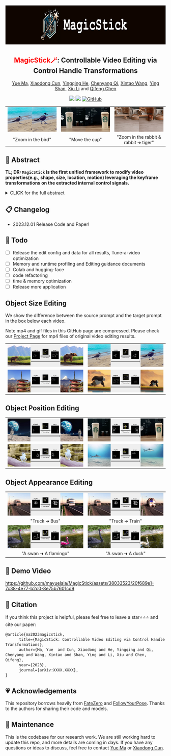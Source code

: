 <div align="center">
<img src="docs/img/logo3.png" alt="Your Image" width="807" height="126">
<h2><font color="red"> MagicStick🪄</font>: Controllable Video Editing via Control Handle Transformations</h2>


[Yue Ma](https://mayuelala.github.io/), [Xiaodong Cun](http://vinthony.github.io/), [Yingqing He](https://github.com/YingqingHe), [Chenyang Qi](https://chenyangqiqi.github.io/), [Xintao Wang](https://xinntao.github.io/), [Ying Shan](https://scholar.google.com/citations?user=4oXBp9UAAAAJ&hl=zh-CN), [Xiu Li](https://scholar.google.com/citations?user=Xrh1OIUAAAAJ&hl=zh-CN) and [Qifeng Chen](https://cqf.io)

<a href='https://arxiv.org/abs/2303.09535'><img src='https://img.shields.io/badge/ArXiv-2303.09535-red'></a> 
<a href='https://magic-stick-edit.github.io/'><img src='https://img.shields.io/badge/Project-Page-Green'></a>  [![GitHub](https://img.shields.io/github/stars/mayuelala/MagicStick?style=social)](https://github.com/mayuelala/MagicStick)
</div>

<table class="center">
  <td><img src="docs/gif_results/teaser/ocean_bird.gif"></td>
  <td><img src="docs/gif_results/teaser/cup.gif"></td>
  <td><img src="docs/gif_results/teaser/rabbti.gif"></td>
  <tr>
  <td width=25% style="text-align:center;">"Zoom in the bird"</td>
  <td width=25% style="text-align:center;">"Move the cup"</td>
  <td width=25% style="text-align:center;">"Zoom in the rabbit & rabbit ➜ tiger"</td>
</tr>
</table >


## 🎏 Abstract
<b>TL; DR: `MagicStick` is the first unified framework to modify video properties(e.g., shape, size, location, motion) leveraging the keyframe transformations on the extracted internal control signals.</b>

<details><summary>CLICK for the full abstract</summary>
            Text-based video editing has recently attracted considerable interest in changing the style or replacing the objects with
            a similar structure. Beyond this, we demonstrate that properties such as shape, size, location, motion, etc., can also be
            edited in videos. Our key insight is that the keyframe’s transformations of the specific internal feature (e.g., edge maps
            of objects or human pose), can easily propagate to other frames to provide generation guidance. We thus propose  <font color="red">MagicStick</font>,
             a controllable video editing method that edits the video properties by utilizing the transformation on the extracted internal
             control signals. In detail, to keep the appearance, we inflate both the pretrained image diffusion model and ControlNet to
             the temporal dimension and train low-rank adaptions (LORA) layers to fit the specific scenes. Then, in editing, we perform
              an inversion and editing framework. Differently, finetuned ControlNet is introduced in both inversion and generation for
              attention guidance with the proposed attention remix between the spatial attention maps of inversion and editing.
              Yet succinct, our method is the first method to show the ability of video property editing from the pre-trained text-to-image model.
              We present experiments on numerous examples within our unified framework. We also compare with shape-aware text-based editing
              and handcrafted motion video generation, demonstrating our superior temporal consistency and editing capability than previous works.
</details>

## 📋 Changelog

- 2023.12.01 Release Code and Paper!

## 🚧 Todo

<!-- <details><summary>Click for Previous todos </summary>

- [x] Release the edit config and data for all results, Tune-a-video optimization
- [x] Memory and runtime profiling and Editing guidance documents
- [x] Colab and hugging-face
- [x] code refactoring
</details> -->
- [ ] Release the edit config and data for all results, Tune-a-video optimization
- [ ] Memory and runtime profiling and Editing guidance documents
- [ ] Colab and hugging-face
- [ ] code refactoring
- [ ] time & memory optimization
- [ ] Release more application

<!-- ## 🛡 Setup Environment
Our method is tested using cuda11, fp16 of accelerator and xformers on a single A100 or 3090.

```bash
conda create -n fatezero38 python=3.8
conda activate fatezero38

pip install -r requirements.txt
```

`xformers` is recommended for A100 GPU to save memory and running time. 

<details><summary>Click for xformers installation </summary>

We find its installation not stable. You may try the following wheel:
```bash
wget https://github.com/ShivamShrirao/xformers-wheels/releases/download/4c06c79/xformers-0.0.15.dev0+4c06c79.d20221201-cp38-cp38-linux_x86_64.whl
pip install xformers-0.0.15.dev0+4c06c79.d20221201-cp38-cp38-linux_x86_64.whl
```

</details>

Validate the installation by 
```
python test_install.py
```
You may download all data and checkpoints using the following bash command
```
bash download_all.sh
```
The above command take minutes and 100GB. Or you may download the required data and ckpts latter according to your interests.

Our environment is similar to Tune-A-video ([official](https://github.com/showlab/Tune-A-Video), [unofficial](https://github.com/bryandlee/Tune-A-Video))  and [prompt-to-prompt](https://github.com/google/prompt-to-prompt/). You may check them for more details.


## ⚔️ FateZero Editing

#### Style and Attribute Editing in Teaser

Download the [stable diffusion v1-4](https://huggingface.co/CompVis/stable-diffusion-v1-4) (or other interesting image diffusion model) and put it to `./ckpt/stable-diffusion-v1-4`. 

<details><summary>Click for the bash command: </summary>
 
```
mkdir ./ckpt
cd ./ckpt
# download from huggingface face, takes 20G space
git lfs install
git clone https://huggingface.co/CompVis/stable-diffusion-v1-4
```
</details>

Then, you could reproduce style and shape editing results in our teaser by running:

```bash
accelerate launch test_fatezero.py --config config/teaser/jeep_watercolor.yaml
# or CUDA_VISIBLE_DEVICES=0 python test_fatezero.py --config config/teaser/jeep_watercolor.yaml
```

<details><summary>The result is saved at `./result` . (Click for directory structure) </summary>

```
result
├── teaser
│   ├── jeep_posche
│   ├── jeep_watercolor
│           ├── cross-attention  # visualization of cross-attention during inversion
│           ├── sample           # result
│           ├── train_samples    # the input video

```

</details>

Editing 8 frames on an Nvidia 3090, use `100G CPU memory, 12G GPU memory` for editing. We also provide some [`low-cost setting`](config/low_resource_teaser) of style editing by different hyper-parameters on a 16GB GPU. 
You may try these low-cost settings on colab.
[![Open In Colab](https://colab.research.google.com/assets/colab-badge.svg)](https://colab.research.google.com/github/ChenyangQiQi/FateZero/blob/main/colab_fatezero.ipynb)

More speed and hardware benchmarks are [here](docs/EditingGuidance.md#ddim-hyperparameters).

#### Shape and large motion editing with Tune-A-Video

Besides style and attribution editing above, we also provide a `Tune-A-Video` checkpoint. You may download from [onedrive](https://hkustconnect-my.sharepoint.com/:f:/g/personal/cqiaa_connect_ust_hk/EviSTWoAOs1EmHtqZruq50kBZu1E8gxDknCPigSvsS96uQ?e=492khj) or from [hugging face model repository](https://huggingface.co/chenyangqi/jeep_tuned_200). Then move it to `./ckpt/jeep_tuned_200/`.


<details><summary>Click for the bash command: </summary>

```
mkdir ./ckpt
cd ./ckpt
# download from huggingface face, takes 10G space
git lfs install
git clone https://huggingface.co/chenyangqi/jeep_tuned_200
```

</details>

<details><summary>The directory structure should be like this: (Click for directory structure) </summary>

```
ckpt
├── stable-diffusion-v1-4
├── jeep_tuned_200
...
data
├── car-turn
│   ├── 00000000.png
│   ├── 00000001.png
│   ├── ...
video_diffusion
```
</details>

You could reproduce the shape editing result in our teaser by running:

```bash
accelerate launch test_fatezero.py --config config/teaser/jeep_posche.yaml
```


### Reproduce other results in the paper
<!-- Download the data of [style editing](https://hkustconnect-my.sharepoint.com/:u:/g/personal/cqiaa_connect_ust_hk/EaTqRAuW0eJLj0z_JJrURkcBZCC3Zvgsdo6zsXHhpyHhHQ?e=FzuiNG) and [attribute editing](https://hkustconnect-my.sharepoint.com/:u:/g/personal/cqiaa_connect_ust_hk/Ee7J2IzZuaVGkefh-ZRp1GwB7RCUYU7MVJCKqeNWmOIpfg?e=dcOwb7)

Download the data
from [onedrive](https://hkustconnect-my.sharepoint.com/:f:/g/personal/cqiaa_connect_ust_hk/EkIeHj3CQiBNhm6iEEhJQZwBEBJNCGt3FsANmyqeAYbuXQ?e=SCPJlu) or from Github [Release](https://github.com/ChenyangQiQi/FateZero/releases/tag/v0.0.1).
<details><summary>Click for wget bash command: </summary>
 
```
wget https://github.com/ChenyangQiQi/FateZero/releases/download/v0.0.1/attribute.zip
wget https://github.com/ChenyangQiQi/FateZero/releases/download/v0.0.1/style.zip
wget https://github.com/ChenyangQiQi/FateZero/releases/download/v0.0.1/shape.zip
```
</details>

Unzip and Place it in ['./data'](data). Then use the commands in ['config/style'](config/style) and ['config/attribute'](config/attribute) to get the results.

To reproduce other shape editing results, download Tune-A-Video checkpoints from [huggingface](https://huggingface.co/chenyangqi/) :

<details><summary>Click for the bash command: </summary>

```
mkdir ./ckpt
cd ./ckpt
# download from huggingface face, takes 10G space
git lfs install
git clone https://huggingface.co/chenyangqi/man_skate_250
git clone https://huggingface.co/chenyangqi/swan_150
```
</details>

Then use the commands in ['config/shape'](config/shape).

For above Tune-A-Video checkpoints, we fintune stable diffusion with a synthetic negative-prompt [dataset](https://github.com/ChenyangQiQi/FateZero/releases/download/v0.0.1/negative_reg.zip) for regularization and low-rank conovlution for temporal-consistent generation using [tuning config](./config/tune/)

<details><summary>Click for the bash command example: </summary>

```
cd ./data
wget https://github.com/ChenyangQiQi/FateZero/releases/download/v0.0.1/negative_reg.zip
unzip negative_reg
cd ..
accelerate launch train_tune_a_video.py --config config/tune/jeep.yaml
```
To evaluate our results quantitatively, we provide `CLIP/frame_acc_tem_con.py` to calculate frame accuracy and temporal consistency using pretrained CLIP.
</details>

## Editing guidance for YOUR video
We provided a editing guidance for in-the-wild video [here](./docs/EditingGuidance.md). The work is still in progress. Welcome to give your feedback in issues. -->

## Object Size Editing
We show the difference between the source prompt and the target prompt in the box below each video.

Note mp4 and gif files in this GitHub page are compressed. 
Please check our [Project Page](https://magic-stick-edit.github.io/) for mp4 files of original video editing results.
<table class="center">

<tr>
  <td><img src="docs/gif_results/object_size_editing/bear.gif"></td>
  <td><img src="docs/gif_results/object_size_editing/bird_enlarge.gif"></td>
  <!-- <td><img src="https://tuneavideo.github.io/assets/results/tuneavideo/man-skiing/wonder-woman.gif"></td>              
  <td><img src="https://tuneavideo.github.io/assets/results/tuneavideo/man-skiing/pink-sunset.gif"></td> -->
</tr>
<tr>
  <!-- <td width=50% style="text-align:center;">"Bear"</td>
  <td width=50% style="text-align:center;">"Bird"</td> -->
  <!-- <td width=25% style="text-align:center;">"+ Monet style"</td> -->
</tr>

<tr>
  <td><img src="docs/gif_results/object_size_editing/mountain111.gif"></td>
  <td><img src="docs/gif_results/object_size_editing/panda.gif"></td>

</tr>
<tr>

</tr>
<tr>
  <!-- <td width=50% style="text-align:center;">"+ Pokémon cartoon style"</td>
  <td width=50% style="text-align:center;">"+ Makoto Shinkai style"</td> -->
</tr>
</table>

## Object Position Editing
<table class="center">

<tr>

  <td><img src="docs/gif_results/object_position_editing/astronaut_moving.gif"></td>
  <td><img src="docs/gif_results/object_position_editing/cup_moving.gif"></td>
</tr>
<tr>
  <!-- <td width=50% style="text-align:center;">"rabbit, strawberry ➜ white rabbit, flower"</td>
  <td width=50% style="text-align:center;">"rabbit, strawberry ➜ squirrel, carrot"</td> -->
</tr>


<tr>

  <td><img src="docs/gif_results/object_position_editing/parrot.gif"></td>
  <td><img src="docs/gif_results/object_position_editing/shark.gif"></td>

</tr>
<tr>
  <!-- <td width=50% style="text-align:center;">"bear ➜ a red tiger"</td>
  <td width=50% style="text-align:center;">"bear ➜ a yellow leopard"</td> -->
</tr>

</table>

## Object Appearance Editing
<table class="center">

<tr>
  <td><img src="docs/gif_results/object_appearance_editing/truck_bus.gif"></td>
  <td><img src="docs/gif_results/object_appearance_editing/truck_train.gif"></td>
  <!-- <td><img src="https://tuneavideo.github.io/assets/results/tuneavideo/man-skiing/wonder-woman.gif"></td>              
  <td><img src="https://tuneavideo.github.io/assets/results/tuneavideo/man-skiing/pink-sunset.gif"></td> -->
</tr>
<tr>
  <td width=50% style="text-align:center;">"Truck ➜ Bus"</td>
  <td width=50% style="text-align:center;">"Truck ➜ Train"</td>
</tr>

<tr>
  <td><img src="docs/gif_results/object_appearance_editing/swan_fl.gif"></td>
  <td><img src="docs/gif_results/object_appearance_editing/swan_duck.gif"></td>

</tr>
<tr>

</tr>
<tr>
  <td width=50% style="text-align:center;">"A swan ➜ A flamingo"</td>
  <td width=50% style="text-align:center;">"A swan ➜ A duck"</td>
</tr>
</table>

<!-- ## 🕹 Online Demo -->
<!-- Thanks to AK and the team from Hugging Face for providing computing resources to support our Hugging-face Demo, which supports up to 30 steps DDIM steps.
[![Hugging Face Spaces](https://img.shields.io/badge/%F0%9F%A4%97%20Hugging%20Face-Spaces-blue)](https://huggingface.co/spaces/chenyangqi/FateZero).

You may use the UI for testing FateZero built with gradio locally.
```
git clone https://huggingface.co/spaces/chenyangqi/FateZero
python app_fatezero.py
# we will merge the FateZero on hugging face with that in github repo latter
```

We also provide a Colab demo, which supports 10 DDIM steps.
[![Open In Colab](https://colab.research.google.com/assets/colab-badge.svg)](https://colab.research.google.com/github/ChenyangQiQi/FateZero/blob/main/colab_fatezero.ipynb)
You may launch the colab as a jupyter notebook on your local machine.
We will refine and optimize the above demos in the following days. -->

## 📀 Demo Video


https://github.com/mayuelala/MagicStick/assets/38033523/20f689e1-7c38-4e77-b2c0-8e75b7601cd9




## 📍 Citation 
If you think this project is helpful, please feel free to leave a star⭐️⭐️⭐️ and cite our paper:
```
@article{ma2023magicstick,
      title={MagicStick: Controllable Video Editing via Control Handle Transformations}, 
      author={Ma, Yue  and Cun, Xiaodong and He, Yingqing and Qi, Chenyang and Wang, Xintao and Shan, Ying and Li, Xiu and Chen, Qifeng},
      year={2023},
      journal={arXiv:XXXX.XXXX},
}
``` 


## 💗 Acknowledgements

This repository borrows heavily from [FateZero](https://github.com/ChenyangQiQi/FateZero) and [FollowYourPose](https://github.com/mayuelala/FollowYourPose). Thanks to the authors for sharing their code and models.

## 🧿 Maintenance

This is the codebase for our research work. We are still working hard to update this repo, and more details are coming in days. If you have any questions or ideas to discuss, feel free to contact [Yue Ma](mayuefighting@gmail.com) or [Xiaodong Cun](vinthony@gmail.com).

